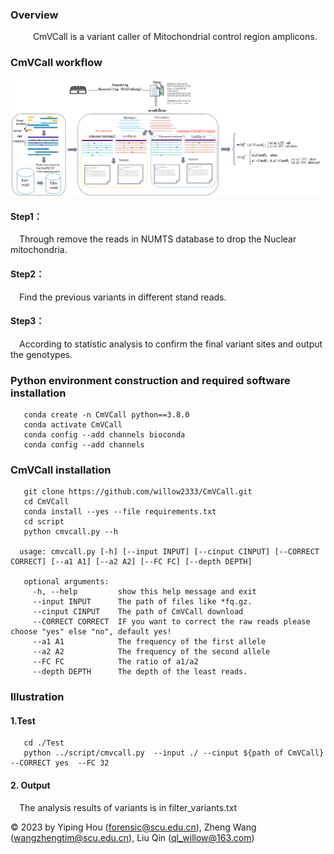 ### Overview

&emsp; &emsp; CmVCall is a variant caller of Mitochondrial control region amplicons. 


### CmVCall workflow
![1](pic/flow.png)

#### Step1：

&emsp;Through remove the reads in NUMTS database to drop the Nuclear mitochondria.

#### Step2：

&emsp;Find the previous variants in different stand reads.

#### Step3：

&emsp;According to statistic analysis to confirm the final variant sites and output the genotypes.

### Python environment construction and required software installation

```
   conda create -n CmVCall python==3.8.0
   conda activate CmVCall
   conda config --add channels bioconda 
   conda config --add channels
```


### CmVCall installation
```
   git clone https://github.com/willow2333/CmVCall.git
   cd CmVCall
   conda install --yes --file requirements.txt
   cd script
   python cmvcall.py --h
   
  usage: cmvcall.py [-h] [--input INPUT] [--cinput CINPUT] [--CORRECT CORRECT] [--a1 A1] [--a2 A2] [--FC FC] [--depth DEPTH]

   optional arguments:
     -h, --help         show this help message and exit
     --input INPUT      The path of files like *fq.gz.
     --cinput CINPUT    The path of CmVCall download
     --CORRECT CORRECT  IF you want to correct the raw reads please choose "yes" else "no", default yes!
     --a1 A1            The frequency of the first allele
     --a2 A2            The frequency of the second allele
     --FC FC            The ratio of a1/a2
     --depth DEPTH      The depth of the least reads.

```

###  Illustration
#### 1.Test
```
   cd ./Test
   python ../script/cmvcall.py  --input ./ --cinput ${path of CmVCall} --CORRECT yes  --FC 32 
```

#### 2. Output
&emsp;The analysis results of variants is in filter_variants.txt


© 2023 by  Yiping Hou (forensic@scu.edu.cn), Zheng Wang (wangzhengtim@scu.edu.cn), Liu Qin (ql_willow@163.com)

